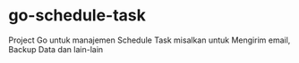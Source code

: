 # go-schedule-task
Project Go untuk manajemen Schedule Task misalkan untuk Mengirim email, Backup Data dan lain-lain
